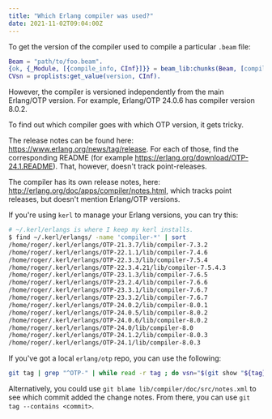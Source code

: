 ```yaml
---
title: "Which Erlang compiler was used?"
date: 2021-11-02T09:04:00Z
---
```


To get the version of the compiler used to compile a particular `.beam` file:

```erlang
Beam = "path/to/foo.beam".
{ok, {_Module, [{compile_info, CInf}]}} = beam_lib:chunks(Beam, [compile_info]).
CVsn = proplists:get_value(version, CInf).
```

However, the compiler is versioned independently from the main Erlang/OTP version. For example, Erlang/OTP 24.0.6 has compiler version 8.0.2.

To find out which compiler goes with which OTP version, it gets tricky.

The release notes can be found here: https://www.erlang.org/news/tag/release. For each of those, find the corresponding README (for example https://erlang.org/download/OTP-24.1.README). That, however, doesn't track point-releases.

The compiler has its own release notes, here: http://erlang.org/doc/apps/compiler/notes.html, which tracks point releases, but doesn't mention Erlang/OTP versions.

If you're using `kerl` to manage your Erlang versions, you can try this:

```bash
# ~/.kerl/erlangs is where I keep my kerl installs.
$ find ~/.kerl/erlangs/ -name 'compiler-*' | sort
/home/roger/.kerl/erlangs/OTP-21.3.7/lib/compiler-7.3.2
/home/roger/.kerl/erlangs/OTP-22.1.1/lib/compiler-7.4.6
/home/roger/.kerl/erlangs/OTP-22.3.3/lib/compiler-7.5.4
/home/roger/.kerl/erlangs/OTP-22.3.4.21/lib/compiler-7.5.4.3
/home/roger/.kerl/erlangs/OTP-23.1.3/lib/compiler-7.6.5
/home/roger/.kerl/erlangs/OTP-23.2.4/lib/compiler-7.6.6
/home/roger/.kerl/erlangs/OTP-23.3.1/lib/compiler-7.6.7
/home/roger/.kerl/erlangs/OTP-23.3.2/lib/compiler-7.6.7
/home/roger/.kerl/erlangs/OTP-24.0.2/lib/compiler-8.0.1
/home/roger/.kerl/erlangs/OTP-24.0.5/lib/compiler-8.0.2
/home/roger/.kerl/erlangs/OTP-24.0.6/lib/compiler-8.0.2
/home/roger/.kerl/erlangs/OTP-24.0/lib/compiler-8.0
/home/roger/.kerl/erlangs/OTP-24.1.2/lib/compiler-8.0.3
/home/roger/.kerl/erlangs/OTP-24.1/lib/compiler-8.0.3
```

If you've got a local `erlang/otp` repo, you can use the following:

```bash
git tag | grep "^OTP-" | while read -r tag ; do vsn="$(git show "${tag}:lib/compiler/vsn.mk")" ; echo "$tag: $vsn" ; done
```

Alternatively, you could use `git blame lib/compiler/doc/src/notes.xml` to see which commit added the change notes.
From there, you can use `git tag --contains <commit>`.
